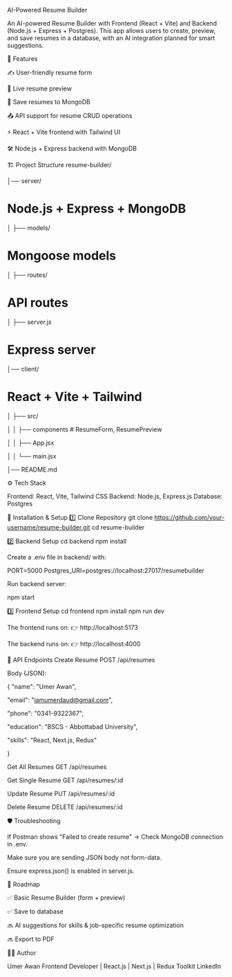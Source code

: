 AI-Powered Resume Builder

An AI-powered Resume Builder with Frontend (React + Vite) and Backend (Node.js + Express + Postgres).
This app allows users to create, preview, and save resumes in a database, with an AI integration planned for smart suggestions.

🚀 Features

✍️ User-friendly resume form

👀 Live resume preview

💾 Save resumes to MongoDB

📤 API support for resume CRUD operations

⚡ React + Vite frontend with Tailwind UI

🛠 Node.js + Express backend with MongoDB

🏗 Project Structure
resume-builder/

│── server/       
# Node.js + Express + MongoDB

│   ├── models/    
# Mongoose models

│   ├── routes/   
# API routes

│   ├── server.js  
# Express server

│── client/        
# React + Vite + Tailwind

│   ├── src/

│   │   ├── components # ResumeForm, ResumePreview

│   │   ├── App.jsx

│   │   └── main.jsx

│── README.md


⚙️ Tech Stack

Frontend: React, Vite, Tailwind CSS
Backend: Node.js, Express.js
Database: Postgres

🔧 Installation & Setup
1️⃣ Clone Repository
git clone https://github.com/your-username/resume-builder.git
cd resume-builder

2️⃣ Backend Setup
cd backend
npm install


Create a .env file in backend/ with:

PORT=5000
Postgres_URI=postgres://localhost:27017/resumebuilder


Run backend server:

npm start

3️⃣ Frontend Setup
cd frontend
npm install
npm run dev


The frontend runs on:
👉 http://localhost:5173

The backend runs on:
👉 http://localhost:4000

📌 API Endpoints
Create Resume
POST /api/resumes


Body (JSON):

{
  "name": "Umer Awan",
  
  "email": "iamumerdaud@gmail.com",

  "phone": "0341-9322367",
  
  "education": "BSCS - Abbottabad University",
  
  "skills": "React, Next.js, Redux"
  
}

Get All Resumes
GET /api/resumes

Get Single Resume
GET /api/resumes/:id

Update Resume
PUT /api/resumes/:id

Delete Resume
DELETE /api/resumes/:id

🛡 Troubleshooting

If Postman shows "Failed to create resume" → Check MongoDB connection in .env.

Make sure you are sending JSON body not form-data.

Ensure express.json() is enabled in server.js.

📌 Roadmap

✅ Basic Resume Builder (form + preview)

✅ Save to database

🔜 AI suggestions for skills & job-specific resume optimization

🔜 Export to PDF

👨‍💻 Author

Umer Awan
Frontend Developer | React.js | Next.js | Redux Toolkit
LinkedIn
